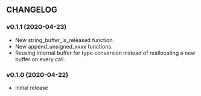 ## CHANGELOG

### v0.1.1 (2020-04-23)

* New string_buffer_is_released function.
* New append_unsigned_xxxx functions.
* Reusing internal buffer for type conversion instead of reallocating a new buffer on every call.

### v0.1.0 (2020-04-22)

* Initial release
